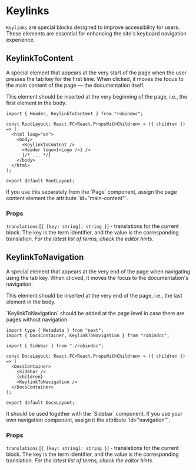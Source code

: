 # Keylinks

`Keylinks` are special blocks designed to improve accessibility for users. These elements are essential for enhancing the site's keyboard navigation experience.

## KeylinkToContent

A special element that appears at the very start of the page when the user presses the tab key for the first time. When clicked, it moves the focus to the main content of the page — the documentation itself.

This element should be inserted at the very beginning of the page, i.e., the first element in the body.

```tsx filename="app/layout.tsx"
import { Header, KeylinkToContent } from "robindoc";

const RootLayout: React.FC<React.PropsWithChildren> = ({ children }) => (
  <html lang="en">
    <body>
      <KeylinkToContent />
      <Header logo={<Logo />} />
      {/* ... */}
    </body>
  </html>
);

export default RootLayout;
```

<Note>
If you use this separately from the `Page` component, assign the page content element the attribute `id="main-content"`.
</Note>

### Props

`translations` [`{ [key: string]: string }`] - translations for the current block. The key is the term identifier, and the value is the corresponding translation. _For the latest list of terms, check the editor hints_.

## KeylinkToNavigation

A special element that appears at the very end of the page when navigating using the tab key. When clicked, it moves the focus to the documentation's navigation.

This element should be inserted at the very end of the page, i.e., the last element in the body.

<Note>
`KeylinkToNavigation` should be added at the page level in case there are pages without navigation.
</Note>

```tsx filename="app/docs/layout.tsx"
import type { Metadata } from "next";
import { DocsContainer, KeylinkToNavigation } from "robindoc";

import { Sidebar } from "./robindoc";

const DocsLayout: React.FC<React.PropsWithChildren> = ({ children }) => (
  <DocsContainer>
    <Sidebar />
    {children}
    <KeylinkToNavigation />
  </DocsContainer>
);

export default DocsLayout;
```

<Note>
It should be used together with the `Sidebar` component. If you use your own navigation component, assign it the attribute `id="navigation"`.
</Note>

### Props

`translations` [`{ [key: string]: string }`] - translations for the current block. The key is the term identifier, and the value is the corresponding translation. _For the latest list of terms, check the editor hints_.

